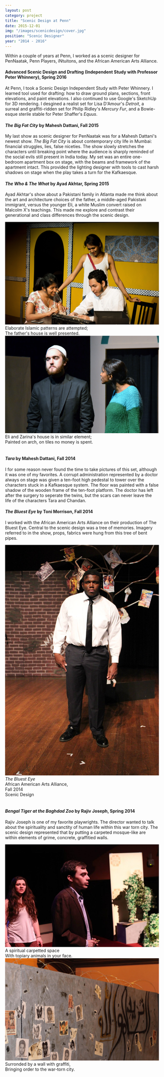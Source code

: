 ```yaml
---
layout: post
category: project
title: "Scenic Design at Penn"
date: 2015-12-01
img: "/images/scenicdesign/cover.jpg"
position: "Scenic Designer"
year: "2014 - 2016"
---
```


Within a couple of years at Penn, I worked as a scenic designer for PenNaatak, Penn Players, iNtuitons, and the African American Arts Alliance.

#### Advanced Scenic Design and Drafting (Independent Study with Professor Peter Whinnery), Spring 2016

At Penn, I took a Scenic Design Independent Study with Peter Whinnery. I learned tool used for drafting: how to draw ground plans, sections, front elevations, and paint elevations. I also continued to use Google's SketchUp for 3D rendering. I desgined a realist set for Lisa D'Amour's *Detroit*, a surreal and graffiti-ridden set for Philip Ridley's *Mercury Fur*, and a Bowie-esque sterile stable for Peter Shaffer's *Equus*.

#### *The Big Fat City* by Mahesh Dattani, Fall 2015

My last show as scenic designer for PenNaatak was for a Mahesh Dattani's newest show. *The Big Fat City* is about contemporary city life in Mumbai: financial struggles, lies, false niceties. The show slowly stretches the characters until breaking point where the audience is sharply reminded of the social evils still present in India today. My set was an entire one-bedroom apartment box on stage, with the beams and framework of the apartment intact. This provided the lighting designer with tools to cast harsh shadows on stage when the play takes a turn for the Kafkaesque. 

#### *The Who & The What* by Ayad Akhtar, Spring 2015

Ayad Akhtar's show about a Pakistani family in Atlanta made me think about the art and architecture choices of the father, a middle-aged Pakistani immigrant, versus the younger Eli, a white Muslim convert raised on Malcolm X's teachings. This made me explore and contrast their generational and class differences through the scenic design.

<img src="/images/scenicdesign/whowhat-1.jpg" class="postimage boxshadow" />
<div class="postcaption">Elaborate Islamic patterns are attempted; <br>The father's house is well presented.</div>

<img src="/images/scenicdesign/whowhat-2.JPG" class="postimage boxshadow" />
<div class="postcaption">Eli and Zarina's house is in similar element; <br>Painted on arch, on tiles no money is spent.</div>

<br>

#### *Tara* by Mahesh Dattani, Fall 2014

I for some reason never found the time to take pictures of this set, although it was one of my favorites. A corrupt administration represented by a doctor always on stage was given a ten-foot high pedestal to tower over the characters stuck in a Kafkaesque system. The floor was painted with a false shadow of the wooden frame of the ten-foot platform. The doctor has left after the surgery to seperate the twins, but the scars can never leave the life of the characters Tara and Chandan.

#### *The Bluest Eye* by Toni Morrison, Fall 2014

I worked with the African American Arts Alliance on their production of The Bluest Eye. Central to the scenic design was a tree of memories. Imagery referred to in the show, props, fabrics were hung from this tree of bent pipes.

<img src="/images/scenicdesign/tbe.jpg" class="postimage boxshadow">
<div class="postcaption"><i>The Bluest Eye</i><br>African American Arts Alliance,<br>Fall 2014<br>Scenic Design</div>

<br>

#### *Bengal Tiger at the Baghdad Zoo* by Rajiv Joseph, Spring 2014

Rajiv Joseph is one of my favorite playwrights. The director wanted to talk about the spirituality and sanctity of human life within this war torn city. The scenic design represented that by putting a carpeted mosque-like are within elements of grime, concrete, graffitied walls.

<img src="/images/scenicdesign/bengal-2.jpg" class="postimage boxshadow" />
<div class="postcaption">A spiritual carpetted space <br>With topiary animals in your face.</div>

<img src="/images/scenicdesign/cover.jpg" class="postimage boxshadow" />
<div class="postcaption">Surronded by a wall with graffiti,<br>Bringing order to the war-torn city.</div>

<br>
